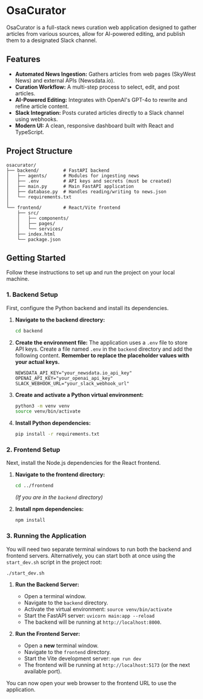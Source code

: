 # OsaCurator

OsaCurator is a full-stack news curation web application designed to gather articles from various sources, allow for AI-powered editing, and publish them to a designated Slack channel.

## Features

- **Automated News Ingestion:** Gathers articles from web pages (SkyWest News) and external APIs (Newsdata.io).
- **Curation Workflow:** A multi-step process to select, edit, and post articles.
- **AI-Powered Editing:** Integrates with OpenAI's GPT-4o to rewrite and refine article content.
- **Slack Integration:** Posts curated articles directly to a Slack channel using webhooks.
- **Modern UI:** A clean, responsive dashboard built with React and TypeScript.

## Project Structure

```
osacurator/
├── backend/         # FastAPI backend
│   ├── agents/      # Modules for ingesting news
│   ├── .env         # API keys and secrets (must be created)
│   ├── main.py      # Main FastAPI application
│   ├── database.py  # Handles reading/writing to news.json
│   └── requirements.txt
│
└── frontend/        # React/Vite frontend
    ├── src/
    │   ├── components/
    │   ├── pages/
    │   └── services/
    ├── index.html
    └── package.json
```

## Getting Started

Follow these instructions to set up and run the project on your local machine.

### 1. Backend Setup

First, configure the Python backend and install its dependencies.

1.  **Navigate to the backend directory:**
    ```bash
    cd backend
    ```

2.  **Create the environment file:**
    The application uses a `.env` file to store API keys. Create a file named `.env` in the `backend` directory and add the following content. **Remember to replace the placeholder values with your actual keys.**

    ```
    NEWSDATA_API_KEY="your_newsdata.io_api_key"
    OPENAI_API_KEY="your_openai_api_key"
    SLACK_WEBHOOK_URL="your_slack_webhook_url"
    ```

3.  **Create and activate a Python virtual environment:**
    ```bash
    python3 -m venv venv
    source venv/bin/activate
    ```

4.  **Install Python dependencies:**
    ```bash
    pip install -r requirements.txt
    ```

### 2. Frontend Setup

Next, install the Node.js dependencies for the React frontend.

1.  **Navigate to the frontend directory:**
    ```bash
    cd ../frontend 
    ```
    *(If you are in the `backend` directory)*

2.  **Install npm dependencies:**
    ```bash
    npm install
    ```

### 3. Running the Application

You will need two separate terminal windows to run both the backend and frontend servers.
Alternatively, you can start both at once using the `start_dev.sh` script in the project root:

```bash
./start_dev.sh
```

1.  **Run the Backend Server:**
    *   Open a terminal window.
    *   Navigate to the `backend` directory.
    *   Activate the virtual environment: `source venv/bin/activate`
    *   Start the FastAPI server: `uvicorn main:app --reload`
    *   The backend will be running at `http://localhost:8000`.

2.  **Run the Frontend Server:**
    *   Open a **new** terminal window.
    *   Navigate to the `frontend` directory.
    *   Start the Vite development server: `npm run dev`
    *   The frontend will be running at `http://localhost:5173` (or the next available port).

You can now open your web browser to the frontend URL to use the application.

